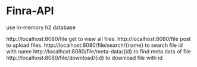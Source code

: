 # Finra-API
use in-memory h2 database

http://localhost:8080/file get to view all files.
http://localhost:8080/file post to upload files.
http://localhost:8080/file/search/{name} to search file id with name
http://localhost:8080/file/meta-data/{id} to find meta data of file
http://localhost:8080/file/download/{id}  to download file with id
